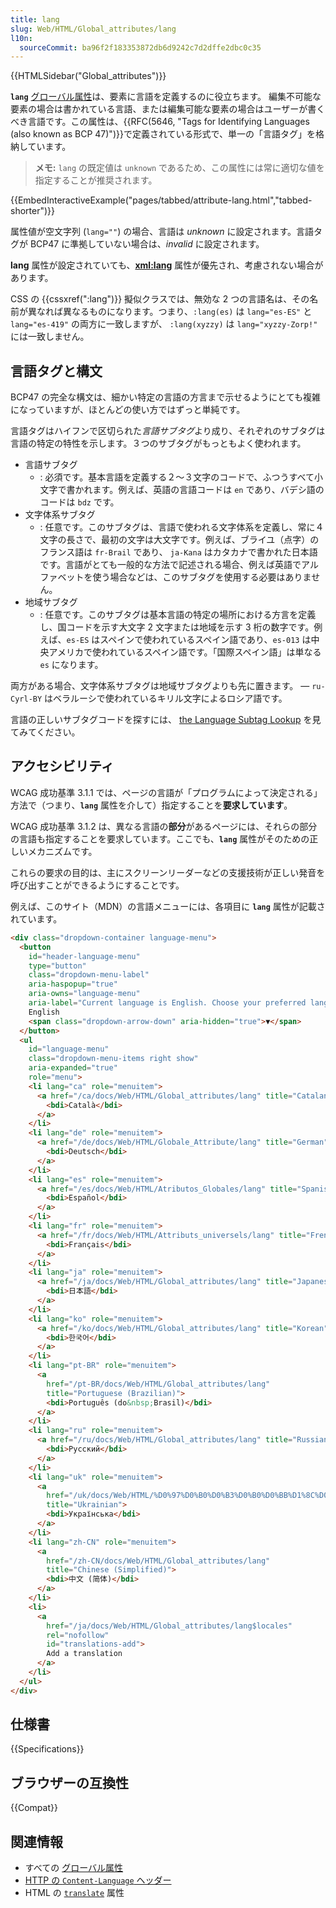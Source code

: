 ```yaml
---
title: lang
slug: Web/HTML/Global_attributes/lang
l10n:
  sourceCommit: ba96f2f183353872db6d9242c7d2dffe2dbc0c35
---
```


{{HTMLSidebar("Global_attributes")}}

**`lang`** [グローバル属性](/ja/docs/Web/HTML/Global_attributes)は、要素に言語を定義するのに役立ちます。 編集不可能な要素の場合は書かれている言語、または編集可能な要素の場合はユーザーが書くべき言語です。この属性は、{{RFC(5646, "Tags for Identifying Languages (also known as BCP 47)")}}で定義されている形式で、単一の「言語タグ」を格納しています。

> **メモ:** `lang` の既定値は `unknown` であるため、この属性には常に適切な値を指定することが推奨されます。

{{EmbedInteractiveExample("pages/tabbed/attribute-lang.html","tabbed-shorter")}}

属性値が空文字列 (`lang=""`) の場合、言語は _unknown_ に設定されます。言語タグが BCP47 に準拠していない場合は、_invalid_ に設定されます。

**lang** 属性が設定されていても、[**xml:lang**](/ja/docs/Web/HTML/Global_attributes#attr-xml:lang) 属性が優先され、考慮されない場合があります。

CSS の {{cssxref(":lang")}} 擬似クラスでは、無効な 2 つの言語名は、その名前が異なれば異なるものになります。つまり、`:lang(es)` は `lang="es-ES"` と `lang="es-419"` の両方に一致しますが、 `:lang(xyzzy)` は `lang="xyzzy-Zorp!"` には一致しません。

## 言語タグと構文

BCP47 の完全な構文は、細かい特定の言語の方言まで示せるようにとても複雑になっていますが、ほとんどの使い方ではずっと単純です。

言語タグはハイフンで区切られた*言語サブタグ*より成り、それぞれのサブタグは言語の特定の特性を示します。３つのサブタグがもっともよく使われます。

- 言語サブタグ
  - : 必須です。基本言語を定義する２～３文字のコードで、ふつうすべて小文字で書かれます。例えば、英語の言語コードは `en` であり、バデシ語のコードは `bdz` です。
- 文字体系サブタグ
  - : 任意です。このサブタグは、言語で使われる文字体系を定義し、常に４文字の長さで、最初の文字は大文字です。例えば、ブライユ（点字）のフランス語は `fr-Brail` であり、 `ja-Kana` はカタカナで書かれた日本語です。言語がとても一般的な方法で記述される場合、例えば英語でアルファベットを使う場合などは、このサブタグを使用する必要はありません。
- 地域サブタグ
  - : 任意です。このサブタグは基本言語の特定の場所における方言を定義し、国コードを示す大文字 2 文字または地域を示す 3 桁の数字です。例えば、`es-ES` はスペインで使われているスペイン語であり、`es-013` は中央アメリカで使われているスペイン語です。「国際スペイン語」は単なる `es` になります。

両方がある場合、文字体系サブタグは地域サブタグよりも先に置きます。 — `ru-Cyrl-BY` はベラルーシで使われているキリル文字によるロシア語です。

言語の正しいサブタグコードを探すには、 [the Language Subtag Lookup](https://r12a.github.io/app-subtags/) を見てみてください。

## アクセシビリティ

WCAG 成功基準 3.1.1 では、ページの言語が「プログラムによって決定される」方法で（つまり、**`lang`** 属性を介して）指定することを**要求しています**。

WCAG 成功基準 3.1.2 は、異なる言語の**部分**があるページには、それらの部分の言語も指定することを要求しています。ここでも、**`lang`** 属性がそのための正しいメカニズムです。

これらの要求の目的は、主にスクリーンリーダーなどの支援技術が正しい発音を呼び出すことができるようにすることです。

例えば、このサイト（MDN）の言語メニューには、各項目に **`lang`** 属性が記載されています。

```html
<div class="dropdown-container language-menu">
  <button
    id="header-language-menu"
    type="button"
    class="dropdown-menu-label"
    aria-haspopup="true"
    aria-owns="language-menu"
    aria-label="Current language is English. Choose your preferred language.">
    English
    <span class="dropdown-arrow-down" aria-hidden="true">▼</span>
  </button>
  <ul
    id="language-menu"
    class="dropdown-menu-items right show"
    aria-expanded="true"
    role="menu">
    <li lang="ca" role="menuitem">
      <a href="/ca/docs/Web/HTML/Global_attributes/lang" title="Catalan">
        <bdi>Català</bdi>
      </a>
    </li>
    <li lang="de" role="menuitem">
      <a href="/de/docs/Web/HTML/Globale_Attribute/lang" title="German">
        <bdi>Deutsch</bdi>
      </a>
    </li>
    <li lang="es" role="menuitem">
      <a href="/es/docs/Web/HTML/Atributos_Globales/lang" title="Spanish">
        <bdi>Español</bdi>
      </a>
    </li>
    <li lang="fr" role="menuitem">
      <a href="/fr/docs/Web/HTML/Attributs_universels/lang" title="French">
        <bdi>Français</bdi>
      </a>
    </li>
    <li lang="ja" role="menuitem">
      <a href="/ja/docs/Web/HTML/Global_attributes/lang" title="Japanese">
        <bdi>日本語</bdi>
      </a>
    </li>
    <li lang="ko" role="menuitem">
      <a href="/ko/docs/Web/HTML/Global_attributes/lang" title="Korean">
        <bdi>한국어</bdi>
      </a>
    </li>
    <li lang="pt-BR" role="menuitem">
      <a
        href="/pt-BR/docs/Web/HTML/Global_attributes/lang"
        title="Portuguese (Brazilian)">
        <bdi>Português (do&nbsp;Brasil)</bdi>
      </a>
    </li>
    <li lang="ru" role="menuitem">
      <a href="/ru/docs/Web/HTML/Global_attributes/lang" title="Russian">
        <bdi>Русский</bdi>
      </a>
    </li>
    <li lang="uk" role="menuitem">
      <a
        href="/uk/docs/Web/HTML/%D0%97%D0%B0%D0%B3%D0%B0%D0%BB%D1%8C%D0%BD%D1%96_%D0%B0%D1%82%D1%80%D0%B8%D0%B1%D1%83%D1%82%D0%B8/lang"
        title="Ukrainian">
        <bdi>Українська</bdi>
      </a>
    </li>
    <li lang="zh-CN" role="menuitem">
      <a
        href="/zh-CN/docs/Web/HTML/Global_attributes/lang"
        title="Chinese (Simplified)">
        <bdi>中文 (简体)</bdi>
      </a>
    </li>
    <li>
      <a
        href="/ja/docs/Web/HTML/Global_attributes/lang$locales"
        rel="nofollow"
        id="translations-add">
        Add a translation
      </a>
    </li>
  </ul>
</div>
```

## 仕様書

{{Specifications}}

## ブラウザーの互換性

{{Compat}}

## 関連情報

- すべての [グローバル属性](/ja/docs/Web/HTML/Global_attributes)
- [HTTP の `Content-Language` ヘッダー](/ja/docs/Web/HTTP/Headers/Content-Language)
- HTML の [`translate`](/ja/docs/Web/HTML/Global_attributes#translate) 属性
